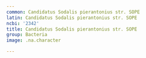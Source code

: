 ```yaml
---
common: Candidatus Sodalis pierantonius str. SOPE
latin: Candidatus Sodalis pierantonius str. SOPE
ncbi: '2342'
title: Candidatus Sodalis pierantonius str. SOPE
group: Bacteria
image: .na.character

---
```

